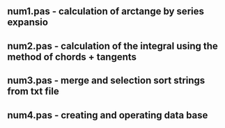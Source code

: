 
<h2>num1.pas - calculation of arctange by series expansio  </h2>
<h2>num2.pas - calculation of the integral using the method of chords + tangents </h2>
<h2>num3.pas - merge and selection sort strings from txt file </h2>
<h2>num4.pas - creating and operating data base  </h2>
